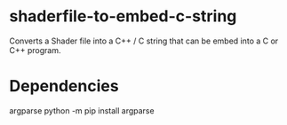 # shaderfile-to-embed-c-string
Converts a Shader file into a C++ / C string that can be embed into a C or C++ program.

# Dependencies
argparse
python -m pip install argparse
